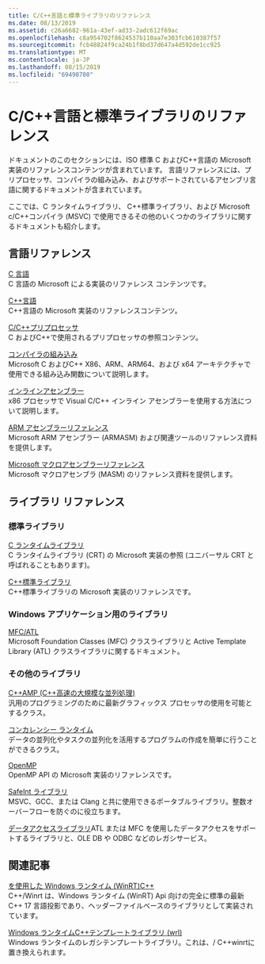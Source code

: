 ```yaml
---
title: C/C++言語と標準ライブラリのリファレンス
ms.date: 08/13/2019
ms.assetid: c26a6682-961a-43ef-ad33-2adc612f69ac
ms.openlocfilehash: c8a954702f8624537b110aa7e303fcb610387f57
ms.sourcegitcommit: fcb48824f9ca24b1f8bd37d647a4d592de1cc925
ms.translationtype: MT
ms.contentlocale: ja-JP
ms.lasthandoff: 08/15/2019
ms.locfileid: "69498780"
---
```

# <a name="cc-language-and-standard-libraries-reference"></a>C/C++言語と標準ライブラリのリファレンス

ドキュメントのこのセクションには、ISO 標準 C およびC++言語の Microsoft 実装のリファレンスコンテンツが含まれています。 言語リファレンスには、プリプロセッサ、コンパイラの組み込み、およびサポートされているアセンブリ言語に関するドキュメントが含まれています。

ここでは、C ランタイムライブラリ、 C++標準ライブラリ、および Microsoft c/C++コンパイラ (MSVC) で使用できるその他のいくつかのライブラリに関するドキュメントも紹介します。

## <a name="language-reference"></a>言語リファレンス

[C 言語](../c-language/c-language-reference.md)\
C 言語の Microsoft による実装のリファレンス コンテンツです。

[C++言語](../cpp/cpp-language-reference.md)\
C++言語の Microsoft 実装のリファレンスコンテンツ。

[C/C++プリプロセッサ](../preprocessor/c-cpp-preprocessor-reference.md)\
C およびC++で使用されるプリプロセッサの参照コンテンツ。

[コンパイラの組み込み](../intrinsics/compiler-intrinsics.md)\
Microsoft C およびC++ X86、ARM、ARM64、および x64 アーキテクチャで使用できる組み込み関数について説明します。

[インラインアセンブラー](../assembler/inline/inline-assembler.md)\
x86 プロセッサで Visual C/C++ インライン アセンブラーを使用する方法について説明します。

[ARM アセンブラーリファレンス](../assembler/arm/arm-assembler-reference.md)\
Microsoft ARM アセンブラー (ARMASM) および関連ツールのリファレンス資料を提供します。

[Microsoft マクロアセンブラーリファレンス](../assembler/masm/microsoft-macro-assembler-reference.md)\
Microsoft マクロアセンブラ (MASM) のリファレンス資料を提供します。

## <a name="libraries-reference"></a>ライブラリ リファレンス

### <a name="standard-libraries"></a>標準ライブラリ

[C ランタイムライブラリ](../c-runtime-library/c-run-time-library-reference.md)\
C ランタイムライブラリ (CRT) の Microsoft 実装の参照 (ユニバーサル CRT と呼ばれることもあります)。

[C++標準ライブラリ](../standard-library/cpp-standard-library-reference.md)\
C++標準ライブラリの Microsoft 実装のリファレンスです。

### <a name="libraries-for-windows-applications"></a>Windows アプリケーション用のライブラリ

[MFC/ATL](../mfc/mfc-and-atl.md)\
Microsoft Foundation Classes (MFC) クラスライブラリと Active Template Library (ATL) クラスライブラリに関するドキュメント。

### <a name="additional-libraries"></a>その他のライブラリ

[C++AMP (C++高速の大規模な並列処理)](../parallel/amp/cpp-amp-cpp-accelerated-massive-parallelism.md)\
汎用のプログラミングのために最新グラフィックス プロセッサの使用を可能とするクラス。

[コンカレンシー ランタイム](../parallel/concrt/concurrency-runtime.md)\
データの並列化やタスクの並列化を活用するプログラムの作成を簡単に行うことができるクラス。

[OpenMP](../parallel/openmp/openmp-in-visual-cpp.md)\
OpenMP API の Microsoft 実装のリファレンスです。

[SafeInt ライブラリ](../safeint/safeint-library.md)\
MSVC、GCC、または Clang と共に使用できるポータブルライブラリ。整数オーバーフローを防ぐのに役立ちます。

[データアクセスライブラリ](../data/data-access-in-cpp.md)ATL または MFC を使用したデータアクセスをサポートするライブラリと、OLE DB や ODBC などのレガシサービス。

## <a name="related-articles"></a>関連記事

[を使用した Windows ランタイム (WinRT)C++](/windows/uwp/cpp-and-winrt-apis/index)\
C++/Winrt は、Windows ランタイム (WinRT) Api 向けの完全に標準の最新 C++ 17 言語投影であり、ヘッダーファイルベースのライブラリとして実装されています。

[Windows ランタイムC++テンプレートライブラリ (wrl)](../cppcx/wrl/windows-runtime-cpp-template-library-wrl.md)\
Windows ランタイムのレガシテンプレートライブラリ。これは、/ C++winrtに置き換えられます。
